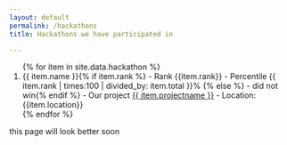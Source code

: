```yaml
---
layout: default
permalink: /hackathons
title: Hackathons we have participated in

---
```



   <ol>
      {% for item in site.data.hackathon %}
      <li>
        {{ item.name }}{% if item.rank %} - Rank {{item.rank}}  - Percentile {{ item.rank | times:100 | divided_by: item.total }}% {% else %} - did not win{% endif %} - Our project <a href="{{item.projecturl}}">{{ item.projectname }}</a> - Location: {{item.location}}
      </li>
      {% endfor %}
    </ol>


this page will look better soon